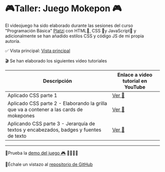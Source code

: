 # 🎮Taller: Juego Mokepon 🎮

El videojuego ha sido elaborado durante las sesiones del curso "Programación Básica" [Platzi](https://platzi.com) con  HTML🧡, CSS 💙y JavaScript💛 y adicionalmente se han añadido estilos CSS y código JS de mi propia autoría.

✅ Vista principal:
[Vista principal](../Fotos-proyecto/VistaIndex.png)

🎬 Se han elaborado los siguientes video tutoriales

|Descripción             |Enlace a video tutorial en YouTube                                                |
|----------------|-------------------------------|
|Aplicado CSS parte 1 |[Ver 👀](https://youtu.be/0R4ViLlMq9I?si=IdxAfPmlr9Y6sLRo)       |
|Aplicado CSS parte 2 - Elaborando la grilla que va a contener a las cards de mokepones |[Ver 👀](https://youtu.be/B9RNBucB60U?si=hIEOE5eV7RrE_SpN)        |
|Aplicando CSS parte 3 - Jerarquía de textos y encabezados, badges y fuentes de texto|[Ver 👀](https://youtu.be/3fUl04cOGKg?si=ntvOJmba5lgKCqiL)     
  

_________

📌Prueba la [demo del juego 🎮](https://raulsr92.github.io/Proyecto-mokepon-platzi/mokepon) 🦔🐇🐖🦨

📌Échale un vistazo al [repositorio de GitHub](https://github.com/raulsr92/Proyecto-mokepon-platzi)  


